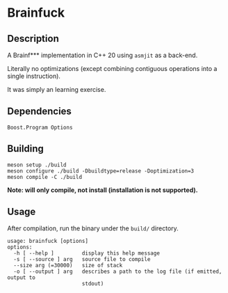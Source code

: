 # Brainfuck

## Description

A Brainf*** implementation in C++ 20 using `asmjit` as a back-end.

Literally no optimizations (except combining contiguous operations into a single instruction).

It was simply an learning exercise.

## Dependencies

`Boost.Program Options`

## Building

```shell
meson setup ./build
meson configure ./build -Dbuildtype=release -Doptimization=3
meson compile -C ./build
```

**Note: will only compile, not install (installation is not supported).**

## Usage

After compilation, run the binary under the `build/` directory.

```
usage: brainfuck [options]
options:
  -h [ --help ]         display this help message
  -s [ --source ] arg   source file to compile
  --size arg (=30000)   size of stack
  -o [ --output ] arg   describes a path to the log file (if emitted, output to
                        stdout)
```